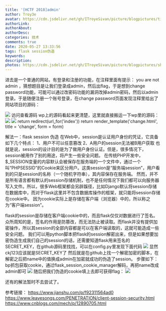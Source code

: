 ```yaml
---
title: '[HCTF 2018]admin'
author: Troy3e
avatar: https://cdn.jsdelivr.net/gh/ITroyeSivan/picture/blogpictures/timg.jpg
authorLink: 
authorAbout: 
authorDesc: 
categories: 技术
comments: true
date: 2020-05-27 13:33:56
tags: flask session伪造
keywords:
description:
photos: https://cdn.jsdelivr.net/gh/ITroyeSivan/picture/blogpictures/shjsrjtrj1.jpg
---
```

进去是一个普通的网站，有登录和注册的功能，在注释里面有提示： you are not admin ，猜想题目是让我们登录成admin，然后出flag，于是想到change password功能，可能可以通过改密码功能的漏洞改掉admin密码，然后以admin登录。于是随便注册一个账号登录，在change password页面发现注释里给出了网站项目的源码：

![](https://cdn.jsdelivr.net/gh/ITroyeSivan/picture/blogpictures/QQ图片20200527224826.jpg)
访问查看源码
wp上的源码看起来更清楚，这里就直接搬运一下wp里的源码：
![](https://cdn.jsdelivr.net/gh/ITroyeSivan/picture/blogpictures/20200527225325.png)
![](https://cdn.jsdelivr.net/gh/ITroyeSivan/picture/blogpictures/20200527225805.png)
   return redirect(url_for('index'))
   return render_template('change.html', title = 'change', form = form)


解法一：flask session 伪造
在Web中，session是认证用户身份的凭证，它具备如下几个特点：
1、用户不可以任意篡改
2、A用户的session无法被B用户获取
也就是说，session的设计目的是为了做用户身份认证。但是，很多情况下，session被用作了别的用途，将产生一些安全问题。
在传统PHP开发中，$_SESSION变量的内容默认会被保存在服务端的一个文件中，通过一个叫“PHPSESSID”的Cookie来区分用户。这类session是“服务端session”，用户看到的只是session的名称（一个随机字符串），其内容保存在服务端。
然而，并不是所有语言都有默认的session存储机制，也不是任何情况下我们都可以向服务器写入文件。所以，很多Web框架都会另辟蹊径，比如Django默认将session存储在数据库中，而对于flask这里并不包含数据库操作的框架，就只能将session存储在cookie中。
因为cookie实际上是存储在客户端（浏览器）中的，所以称之为“客户端session”。

flask的session是存储在客户端cookie中的，而且flask仅仅对数据进行了签名。众所周知的是，签名的作用是防篡改，而无法防止被读取。而flask并没有提供加密操作，所以其session的全部内容都是可以在客户端读取的，这就可能造成一些安全问题。
我们可以用python脚本把flask的session解密出来，但是如果想要加密伪造生成我们自己的session的话，还需要知道flask用来签名的SECRET_KEY，在github源码里找找，可以在config.py里发现下面代码
![](https://cdn.jsdelivr.net/gh/ITroyeSivan/picture/blogpictures/20200528103425.png)
显然ckj123应该就是SECRET_KEY了
然后就是在github上找一个解密加密的脚本，在解密之后把name中的值换成admin在加密就成功的伪造了session。
步骤如下：
bp抓包获取cookie，通过flask_session_cookie_manager解码，再把name改成admin即可
![](https://cdn.jsdelivr.net/gh/ITroyeSivan/picture/blogpictures/20200528164916.png)
随后把我们伪造的cookie填上去即可获得flag：
![](https://cdn.jsdelivr.net/gh/ITroyeSivan/picture/blogpictures/20200528165056.png)


还有的解法暂时不去尝试了。

参考链接：
https://www.jianshu.com/p/f92311564ad0
https://www.leavesongs.com/PENETRATION/client-session-security.html
https://www.cnblogs.com/mech/p/12890705.html